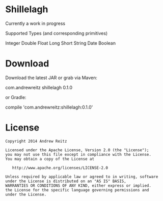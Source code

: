 Shillelagh
==========

Currently a work in progress

Supported Types (and corresponding primitives)

Integer
Double
Float
Long
Short
String
Date
Boolean

Download
============

Download the latest JAR or grab via Maven:

  <dependency>
    <groupId>com.andrewreitz</groupId>
    <artifactId>shillelagh</artifactId>
    <version>0.1.0</version>
  </dependency>
  
or Gradle:

  compile 'com.andrewreitz:shillelagh:0.1.0'

License
=======

    Copyright 2014 Andrew Reitz

    Licensed under the Apache License, Version 2.0 (the "License");
	you may not use this file except in compliance with the License.
	You may obtain a copy of the License at

       http://www.apache.org/licenses/LICENSE-2.0

    Unless required by applicable law or agreed to in writing, software
	under the License is distributed on an "AS IS" BASIS,
	WARRANTIES OR CONDITIONS OF ANY KIND, either express or implied.
	the License for the specific language governing permissions and
	under the License.
